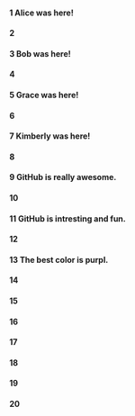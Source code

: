 #### 1 Alice was here!
#### 2
#### 3 Bob was here!
#### 4
#### 5 Grace was here! 
#### 6
#### 7 Kimberly was here!
#### 8
#### 9 GitHub is really awesome.
#### 10
#### 11 GitHub is intresting and fun.
#### 12
#### 13 The best color is purpl.
#### 14
#### 15
#### 16
#### 17
#### 18
#### 19
#### 20